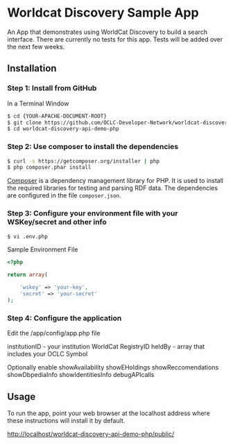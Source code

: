 # Worldcat Discovery Sample App

An App that demonstrates using WorldCat Discovery to build a search interface. There are currently no tests for this app. Tests will be added over the next few weeks.

## Installation

### Step 1: Install from GitHub

In a Terminal Window

```bash
$ cd {YOUR-APACHE-DOCUMENT-ROOT}
$ git clone https://github.com/OCLC-Developer-Network/worldcat-discovery-api-demo-php.git
$ cd worldcat-discovery-api-demo-php
```

### Step 2: Use composer to install the dependencies

```bash
$ curl -s https://getcomposer.org/installer | php
$ php composer.phar install
```

[Composer](https://getcomposer.org/doc/00-intro.md) is a dependency management library for PHP. It is used to install the required libraries for testing and parsing RDF data. The dependencies are configured in the file `composer.json`.

### Step 3: Configure your environment file with your WSKey/secret and other info

```bash
$ vi .env.php
```
Sample Environment File
```php
<?php

return array(

    'wskey' => 'your-key',
    'secret' => 'your-secret'
);
```
### Step 4: Configure the application
Edit the /app/config/app.php file

institutionID - your institution WorldCat RegistryID
heldBy - array that includes your OCLC Symbol

Optionally enable
showAvailability
showEHoldings
showReccomendations
showDbpediaInfo
showIdentitiesInfo
debugAPIcalls

## Usage

To run the app, point your web browser at the localhost address where these instructions will install it by default. 

[http://localhost/worldcat-discovery-api-demo-php/public/](http://localhost/worldcat-discovery-api-demo-php/public/)
